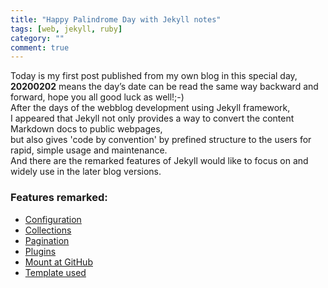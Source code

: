 ```yaml
---
title: "Happy Palindrome Day with Jekyll notes"
tags: [web, jekyll, ruby]
category: ""
comment: true
---
```


Today is my first post published from my own blog in this special day,<br>
**20200202** means the day’s date can be read the same way backward and forward, hope you all good luck as well!;-)<br>
After the days of the webblog development using Jekyll framework,<br>
I appeared that Jekyll not only provides a way to convert the content Markdown docs to public webpages,<br>
but also gives 'code by convention' by prefined structure to the users for rapid, simple usage and maintenance.<br>
And there are the remarked features of Jekyll would like to focus on and widely use in the later blog versions.

### Features remarked:

- [Configuration](https://jekyllrb.com/docs/configuration/)
- [Collections](https://jekyllrb.com/docs/collections/)
- [Pagination](https://jekyllrb.com/docs/pagination/)
- [Plugins](https://jekyllrb.com/docs/plugins/)
- [Mount at GitHub](https://help.github.com/en/github/working-with-github-pages)
- [Template used](https://help.shopify.com/en/themes/liquid)